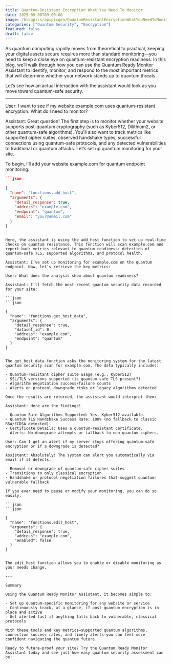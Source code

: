 ```yaml
---
title: Quantum-Resistant Encryption What You Need To Monitor
date: 2025-05-08T09:00:00
image: /blogpics/apipicgen/QuantumResistantEncryptionWhatYouNeedToMonitor-F1ASV08OYL.jpg
categories: ["Quantum Security", "Encryption"]
featured: false
draft: false
---
```

As quantum computing rapidly moves from theoretical to practical, keeping your digital assets secure requires more than standard monitoring—you need to keep a close eye on quantum-resistant encryption readiness. In this blog, we’ll walk through how you can use the Quantum Ready Monitor Assistant to identify, monitor, and respond to the most important metrics that will determine whether your network stands up to quantum threats.

Let’s see how an actual interaction with the assistant would look as you move toward quantum-safe security.

---

User: I want to see if my website example.com uses quantum-resistant encryption. What do I need to monitor?

Assistant: Great question! The first step is to monitor whether your website supports post-quantum cryptography (such as Kyber512, Dilithium2, or other quantum-safe algorithms). You'll also want to track metrics like supported cipher suites, observed handshake types, successful connections using quantum-safe protocols, and any detected vulnerabilities to traditional or quantum attacks. Let’s set up quantum monitoring for your site.

To begin, I’ll add your website example.com for quantum endpoint monitoring:

```json
```json

{
  "name": "functions.add_host",
  "arguments": {
    "detail_response": true,
    "address": "example.com",
    "endpoint": "quantum",
    "email": "your@email.com"
  }
}
```
```

Here, the assistant is using the add_host function to set up real-time checks on quantum resistance. This function will scan example.com and report back metrics relevant to quantum readiness: detection of quantum-safe TLS, supported algorithms, and protocol health.

Assistant: I’ve set up monitoring for example.com on the quantum endpoint. Now, let’s retrieve the key metrics:

User: What does the analysis show about quantum readiness?

Assistant: I'll fetch the most recent quantum security data recorded for your site:

```json
```json

{
  "name": "functions.get_host_data",
  "arguments": {
    "detail_response": true,
    "dataset_id": 0,
    "address": "example.com",
    "endpoint": "quantum"
  }
}
```
```

The get_host_data function asks the monitoring system for the latest quantum security scan for example.com. The data typically includes:

- Quantum-resistant cipher suite usage (e.g., Kyber512)
- SSL/TLS versions supported (is quantum-safe TLS present?)
- Algorithm negotiation success/failure counts
- Alerts on protocol downgrade risks or legacy algorithms detected

Once the results are returned, the assistant would interpret them:

Assistant: Here are the findings!

- Quantum-Safe Algorithms Supported: Yes, Kyber512 available.
- Quantum TLS Handshake Success Rate: 100% (no fallback to classic RSA/ECDSA detected).
- Certificate Details: Uses a quantum-resistant certificate.
- Alerts: No downgrade attempts or fallback to non-quantum ciphers.

User: Can I get an alert if my server stops offering quantum-safe encryption or if a downgrade is detected?

Assistant: Absolutely! The system can alert you automatically via email if it detects:

- Removal or downgrade of quantum-safe cipher suites
- Transitions to only classical encryption
- Handshake or protocol negotiation failures that suggest quantum-vulnerable fallback

If you ever need to pause or modify your monitoring, you can do so easily:

```json
```json

{
  "name": "functions.edit_host",
  "arguments": {
    "detail_response": true,
    "address": "example.com",
    "enabled": false
  }
}
```
```

The edit_host function allows you to enable or disable monitoring as your needs change.

---

Summary

Using the Quantum Ready Monitor Assistant, it becomes simple to:

- Set up quantum-specific monitoring for any website or service
- Continuously track, at a glance, if post-quantum encryption is in place and active
- Get alerted fast if anything falls back to vulnerable, classical protocols

With these tools and key metrics—supported quantum algorithms, connection success rates, and timely alerts—you can feel more confident navigating the quantum future.

Ready to future-proof your site? Try the Quantum Ready Monitor Assistant today and see just how easy quantum security assessment can be!